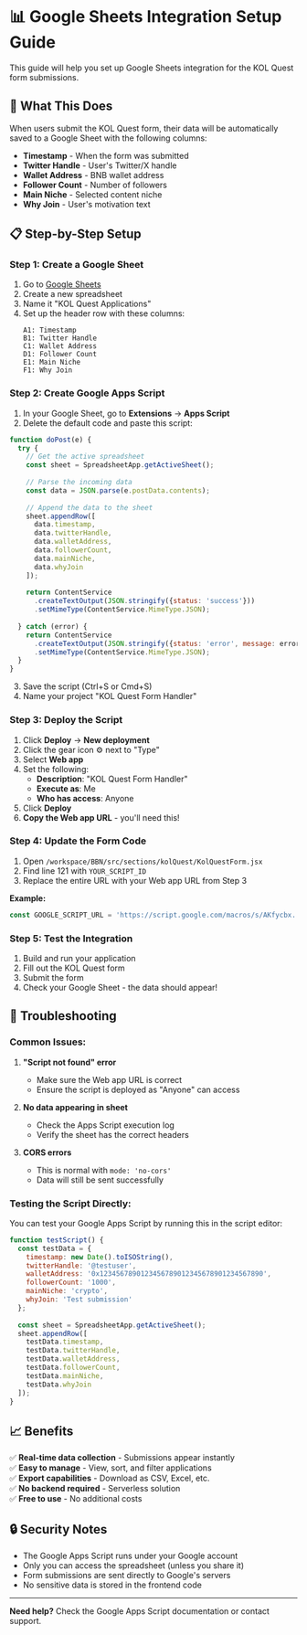 # 📊 Google Sheets Integration Setup Guide

This guide will help you set up Google Sheets integration for the KOL Quest form submissions.

## 🎯 What This Does

When users submit the KOL Quest form, their data will be automatically saved to a Google Sheet with the following columns:
- **Timestamp** - When the form was submitted
- **Twitter Handle** - User's Twitter/X handle
- **Wallet Address** - BNB wallet address
- **Follower Count** - Number of followers
- **Main Niche** - Selected content niche
- **Why Join** - User's motivation text

## 📋 Step-by-Step Setup

### Step 1: Create a Google Sheet

1. Go to [Google Sheets](https://sheets.google.com)
2. Create a new spreadsheet
3. Name it "KOL Quest Applications"
4. Set up the header row with these columns:
   ```
   A1: Timestamp
   B1: Twitter Handle
   C1: Wallet Address
   D1: Follower Count
   E1: Main Niche
   F1: Why Join
   ```

### Step 2: Create Google Apps Script

1. In your Google Sheet, go to **Extensions** → **Apps Script**
2. Delete the default code and paste this script:

```javascript
function doPost(e) {
  try {
    // Get the active spreadsheet
    const sheet = SpreadsheetApp.getActiveSheet();
    
    // Parse the incoming data
    const data = JSON.parse(e.postData.contents);
    
    // Append the data to the sheet
    sheet.appendRow([
      data.timestamp,
      data.twitterHandle,
      data.walletAddress,
      data.followerCount,
      data.mainNiche,
      data.whyJoin
    ]);
    
    return ContentService
      .createTextOutput(JSON.stringify({status: 'success'}))
      .setMimeType(ContentService.MimeType.JSON);
      
  } catch (error) {
    return ContentService
      .createTextOutput(JSON.stringify({status: 'error', message: error.toString()}))
      .setMimeType(ContentService.MimeType.JSON);
  }
}
```

3. Save the script (Ctrl+S or Cmd+S)
4. Name your project "KOL Quest Form Handler"

### Step 3: Deploy the Script

1. Click **Deploy** → **New deployment**
2. Click the gear icon ⚙️ next to "Type"
3. Select **Web app**
4. Set the following:
   - **Description**: "KOL Quest Form Handler"
   - **Execute as**: Me
   - **Who has access**: Anyone
5. Click **Deploy**
6. **Copy the Web app URL** - you'll need this!

### Step 4: Update the Form Code

1. Open `/workspace/BBN/src/sections/kolQuest/KolQuestForm.jsx`
2. Find line 121 with `YOUR_SCRIPT_ID`
3. Replace the entire URL with your Web app URL from Step 3

**Example:**
```javascript
const GOOGLE_SCRIPT_URL = 'https://script.google.com/macros/s/AKfycbx...your-actual-url.../exec';
```

### Step 5: Test the Integration

1. Build and run your application
2. Fill out the KOL Quest form
3. Submit the form
4. Check your Google Sheet - the data should appear!

## 🔧 Troubleshooting

### Common Issues:

1. **"Script not found" error**
   - Make sure the Web app URL is correct
   - Ensure the script is deployed as "Anyone" can access

2. **No data appearing in sheet**
   - Check the Apps Script execution log
   - Verify the sheet has the correct headers

3. **CORS errors**
   - This is normal with `mode: 'no-cors'`
   - Data will still be sent successfully

### Testing the Script Directly:

You can test your Google Apps Script by running this in the script editor:

```javascript
function testScript() {
  const testData = {
    timestamp: new Date().toISOString(),
    twitterHandle: '@testuser',
    walletAddress: '0x1234567890123456789012345678901234567890',
    followerCount: '1000',
    mainNiche: 'crypto',
    whyJoin: 'Test submission'
  };
  
  const sheet = SpreadsheetApp.getActiveSheet();
  sheet.appendRow([
    testData.timestamp,
    testData.twitterHandle,
    testData.walletAddress,
    testData.followerCount,
    testData.mainNiche,
    testData.whyJoin
  ]);
}
```

## 📈 Benefits

✅ **Real-time data collection** - Submissions appear instantly  
✅ **Easy to manage** - View, sort, and filter applications  
✅ **Export capabilities** - Download as CSV, Excel, etc.  
✅ **No backend required** - Serverless solution  
✅ **Free to use** - No additional costs  

## 🔒 Security Notes

- The Google Apps Script runs under your Google account
- Only you can access the spreadsheet (unless you share it)
- Form submissions are sent directly to Google's servers
- No sensitive data is stored in the frontend code

---

**Need help?** Check the Google Apps Script documentation or contact support.